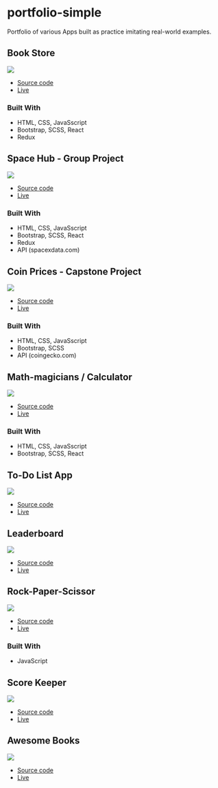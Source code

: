 # portfolio-simple
Portfolio of various Apps built as practice imitating real-world examples.


## Book Store
![](./ss-bookstore.png)
- [Source code](https://github.com/damdafayton/bookstore)
- [Live](https://damdafayton.github.io/bookstore/build/)

### Built With
  - HTML, CSS, JavaSscript
  - Bootstrap, SCSS, React
  - Redux
  

## Space Hub - Group Project
![](./ss-spacehub.png)
- [Source code](https://github.com/damdafayton/group-project-spacehub)
- [Live](https://damdafayton.github.io/group-project-spacehub/build)

### Built With
  - HTML, CSS, JavaSscript
  - Bootstrap, SCSS, React
  - Redux
  - API (spacexdata.com)

## Coin Prices - Capstone Project
![](./screenshot_capstone_coins.png)
- [Source code](https://github.com/damdafayton/capstone-javascript)
- [Live](https://damdafayton.github.io/capstone-javascript/dist/)

### Built With
  - HTML, CSS, JavaSscript
  - Bootstrap, SCSS
  - API (coingecko.com)


## Math-magicians / Calculator
![](./ss-math-magicians.png)
- [Source code](https://github.com/damdafayton/math-magicians)
- [Live](https://damdafayton.github.io/math-magicians/build/)

### Built With
  - HTML, CSS, JavaSscript
  - Bootstrap, SCSS, React


## To-Do List App
![](./ss-to-do.jpg)
- [Source code](https://github.com/damdafayton/to-do-list)
- [Live](https://damdafayton.github.io/to-do-list/dist)


## Leaderboard
![](./screenshot_leaderboard.png)
- [Source code](https://github.com/damdafayton/leader-board)
- [Live](https://damdafayton.github.io/leader-board/dist/)


## Rock-Paper-Scissor
![](./rps-animation.gif)
- [Source code](https://github.com/damdafayton/rock-paper-scissors)
- [Live](https://damdafayton.github.io/rock-paper-scissors/)

### Built With
  - JavaScript


## Score Keeper
![](./ss-ping.jpg)

- [Source code](https://github.com/damdafayton/score-keeper)
- [Live](https://damdafayton.github.io/score-keeper/)


## Awesome Books
![](./ss-books.jpg)

- [Source code](https://github.com/damdafayton/awesome-books)
- [Live](https://damdafayton.github.io/awesome-books/dist/)


